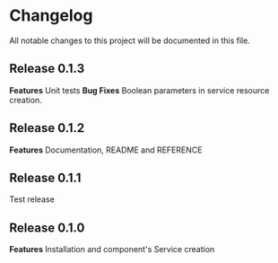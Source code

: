 # Changelog

All notable changes to this project will be documented in this file.

## Release 0.1.3

**Features**
    Unit tests
**Bug Fixes**
    Boolean parameters in service resource creation.

## Release 0.1.2

**Features**
    Documentation, README and REFERENCE

## Release 0.1.1

Test release

## Release 0.1.0

**Features**
    Installation and component's Service creation
